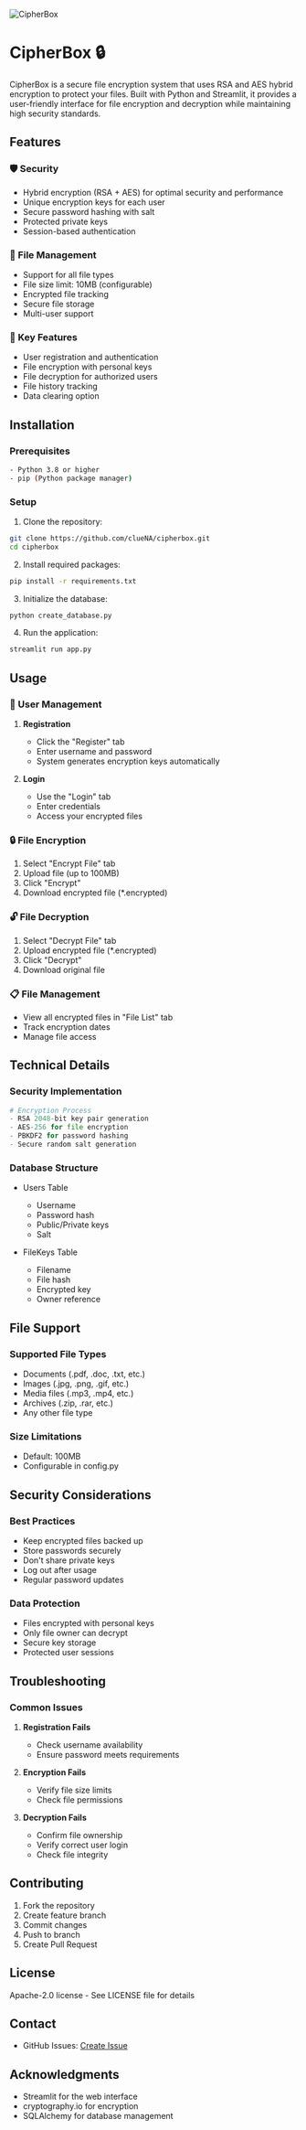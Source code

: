 ![CipherBox](https://socialify.git.ci/clueNA/CipherBox/image?font=Source+Code+Pro&language=1&name=1&owner=1&pattern=Transparent&stargazers=1&theme=Dark)
# CipherBox 🔒

CipherBox is a secure file encryption system that uses RSA and AES hybrid encryption to protect your files. Built with Python and Streamlit, it provides a user-friendly interface for file encryption and decryption while maintaining high security standards.

## Features

### 🛡️ Security
- Hybrid encryption (RSA + AES) for optimal security and performance
- Unique encryption keys for each user
- Secure password hashing with salt
- Protected private keys
- Session-based authentication

### 📁 File Management
- Support for all file types
- File size limit: 10MB (configurable)
- Encrypted file tracking
- Secure file storage
- Multi-user support

### 🎯 Key Features
- User registration and authentication
- File encryption with personal keys
- File decryption for authorized users
- File history tracking
- Data clearing option

## Installation

### Prerequisites
```bash
- Python 3.8 or higher
- pip (Python package manager)
```

### Setup
1. Clone the repository:
```bash
git clone https://github.com/clueNA/cipherbox.git
cd cipherbox
```

2. Install required packages:
```bash
pip install -r requirements.txt
```

3. Initialize the database:
```bash
python create_database.py
```

4. Run the application:
```bash
streamlit run app.py
```

## Usage

### 👤 User Management

1. **Registration**
   - Click the "Register" tab
   - Enter username and password
   - System generates encryption keys automatically

2. **Login**
   - Use the "Login" tab
   - Enter credentials
   - Access your encrypted files

### 🔒 File Encryption

1. Select "Encrypt File" tab
2. Upload file (up to 100MB)
3. Click "Encrypt"
4. Download encrypted file (*.encrypted)

### 🔓 File Decryption

1. Select "Decrypt File" tab
2. Upload encrypted file (*.encrypted)
3. Click "Decrypt"
4. Download original file

### 📋 File Management

- View all encrypted files in "File List" tab
- Track encryption dates
- Manage file access

## Technical Details

### Security Implementation

```python
# Encryption Process
- RSA 2048-bit key pair generation
- AES-256 for file encryption
- PBKDF2 for password hashing
- Secure random salt generation
```

### Database Structure

- Users Table
  - Username
  - Password hash
  - Public/Private keys
  - Salt

- FileKeys Table
  - Filename
  - File hash
  - Encrypted key
  - Owner reference

## File Support

### Supported File Types
- Documents (.pdf, .doc, .txt, etc.)
- Images (.jpg, .png, .gif, etc.)
- Media files (.mp3, .mp4, etc.)
- Archives (.zip, .rar, etc.)
- Any other file type

### Size Limitations
- Default: 100MB
- Configurable in config.py

## Security Considerations

### Best Practices
- Keep encrypted files backed up
- Store passwords securely
- Don't share private keys
- Log out after usage
- Regular password updates

### Data Protection
- Files encrypted with personal keys
- Only file owner can decrypt
- Secure key storage
- Protected user sessions

## Troubleshooting

### Common Issues

1. **Registration Fails**
   - Check username availability
   - Ensure password meets requirements

2. **Encryption Fails**
   - Verify file size limits
   - Check file permissions

3. **Decryption Fails**
   - Confirm file ownership
   - Verify correct user login
   - Check file integrity

## Contributing

1. Fork the repository
2. Create feature branch
3. Commit changes
4. Push to branch
5. Create Pull Request

## License

Apache-2.0 license - See LICENSE file for details

## Contact

- GitHub Issues: [Create Issue](https://github.com/yourusername/cipherbox/issues)

## Acknowledgments

- Streamlit for the web interface
- cryptography.io for encryption
- SQLAlchemy for database management
